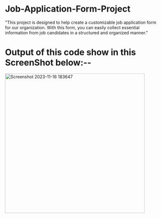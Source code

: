 # Job-Application-Form-Project
"This project is designed to help create a customizable job application form for our organization. With this form, you can easily collect essential information from job candidates in a structured and organized manner."

# Output of this code show in this ScreenShot below:--
<img width="460" alt="Screenshot 2023-11-16 183647" src="https://github.com/gouravgithub7710/Job-Application-Form-Project/assets/144522131/1ab25264-1c7d-4007-a789-b438fcf0c88a">
